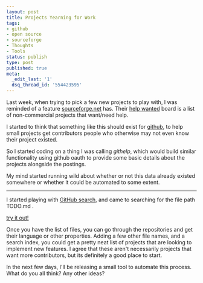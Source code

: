 ```yaml
---
layout: post
title: Projects Yearning for Work
tags:
- github
- open source
- sourceforge
- Thoughts
- Tools
status: publish
type: post
published: true
meta:
  _edit_last: '1'
  dsq_thread_id: '554423595'
---
```

Last week, when trying to pick a few new projects to play with, I was reminded of a feature <a href="http://sourceforge.net/">sourceforge.net</a> has. Their <a href="http://sourceforge.net/people/">help wanted</a> board is a list of non-commercial projects that want/need help.

I started to think that something like this should exist for <a href="https://github.com/">github</a>, to help small projects get contributors   people who otherwise may not even know their project existed.

So I started coding on a thing I was calling <em>githelp</em>, which would build similar functionality using github oauth to provide some basic details about the projects alongside the postings.

My mind started running wild about whether or not this data already existed somewhere   or whether it could be automated to some extent.

<hr />

I started playing with <a href="https://github.com/search">GitHub search</a>, and came to searching for the file path  TODO.md .

<a href="https://github.com/search?type=Code&amp;language=&amp;q=path%3ATODO.md&amp;repo=&amp;langOverride=&amp;x=0&amp;y=0&amp;start_value=1">try it out!</a>

Once you have the list of files, you can go through the repositories and get their language or other properties. Adding a few other file names, and a search index, you could get a pretty neat list of projects that are looking to implement new features. I agree that these aren't necessarily projects that want more contributors, but its definitely a good place to start.

In the next few days, I'll be releasing a small tool to automate this process. What do you all think? Any other ideas?
